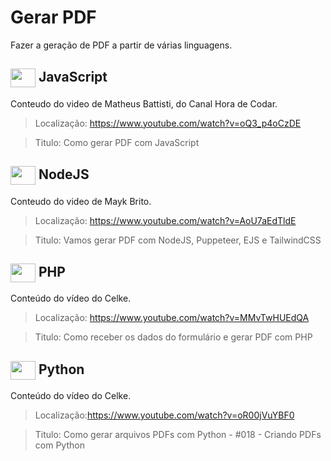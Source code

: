 # Gerar PDF

Fazer a geração de PDF a partir de várias linguagens. 

##  <img  align="center"  width="40" height="30" src="https://cdn.jsdelivr.net/gh/devicons/devicon/icons/javascript/javascript-original.svg" />  JavaScript 
          
          

Conteudo do video de Matheus Battisti, do Canal Hora de Codar.

> Localização: https://www.youtube.com/watch?v=oQ3_p4oCzDE

> Titulo: 
Como gerar PDF com JavaScript


##  <img align="center"  width="40" height="30" src="https://cdn.jsdelivr.net/gh/devicons/devicon/icons/nodejs/nodejs-original.svg" /> NodeJS     

Conteudo do video de Mayk Brito. 

> Localização: https://www.youtube.com/watch?v=AoU7aEdTldE

> Titulo: 
Vamos gerar PDF com NodeJS, Puppeteer, EJS e TailwindCSS


## <img  align="center"  width="40" height="30"  src="https://cdn.jsdelivr.net/gh/devicons/devicon/icons/php/php-plain.svg" /> PHP 
          

Conteúdo do vídeo do Celke.

> Localização: https://www.youtube.com/watch?v=MMvTwHUEdQA

> Titulo: Como receber os dados do formulário e gerar PDF com PHP


##  <img  align="center"  width="40" height="30"  src="https://cdn.jsdelivr.net/gh/devicons/devicon/icons/python/python-original-wordmark.svg" /> Python

Conteúdo do vídeo do Celke.

> Localização:https://www.youtube.com/watch?v=oR00jVuYBF0



> Titulo: Como gerar arquivos PDFs com Python - #018 - Criando PDFs com Python



